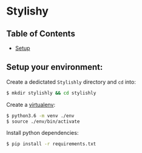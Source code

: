 # Stylishy

## Table of Contents

- [Setup](#setup-your-environment)

## Setup your environment:

Create a dedictated `Stylishly` directory and `cd` into:

```sh
$ mkdir stylishly && cd stylishly
```

Create a [virtualenv](https://docs.python.org/3/library/venv.html):

```sh
$ python3.6 -m venv ./env
$ source ./env/bin/activate
```

Install python dependencies:

```sh
$ pip install -r requirements.txt
```
